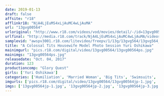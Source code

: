 ```yaml
---
date: 2019-01-13
draft: false
affsite: "r18"
afflinkr18: "NjA4LjEuMS4xLjAuMC4wLjAuMA"
url: "13gvg00564"
urloriginal: "http://www.r18.com/videos/vod/movies/detail/-/id=13gvg00564"
urlfinal: "http://media.r18.com/track/NjA4LjEuMS4xLjAuMC4wLjAuMA/videos/vod/movies/detail/-/id=13gvg00564"
samplevid: "awspv3001.r18.com/litevideo/freepv/1/13g/13gvg564/13gvg564_dmb_w.mp4"
title: "A Colossal Tits Housewife Model Photo Session Yuri Oshikawa"
mainimgurl: "pics.r18.com/digital/video/13gvg00564/13gvg00564ps.jpg"
mainimgs: "13gvg00564ps.jpg"
releasedate: "Oct. 04, 2017"
duration: 123
productioncomp: "Glory Quest"
girls: ['Yuri Oshikawa']
categories: ['Humiliation', 'Married Woman', 'Big Tits', 'Swimsuits', 'Featured Actress', 'Hi-Def']
imgurls: ['pics.r18.com/digital/video/13gvg00564/13gvg00564jp-1.jpg', 'pics.r18.com/digital/video/13gvg00564/13gvg00564jp-2.jpg', 'pics.r18.com/digital/video/13gvg00564/13gvg00564jp-3.jpg', 'pics.r18.com/digital/video/13gvg00564/13gvg00564jp-4.jpg', 'pics.r18.com/digital/video/13gvg00564/13gvg00564jp-5.jpg', 'pics.r18.com/digital/video/13gvg00564/13gvg00564jp-6.jpg', 'pics.r18.com/digital/video/13gvg00564/13gvg00564jp-7.jpg', 'pics.r18.com/digital/video/13gvg00564/13gvg00564jp-8.jpg', 'pics.r18.com/digital/video/13gvg00564/13gvg00564jp-9.jpg', 'pics.r18.com/digital/video/13gvg00564/13gvg00564jp-10.jpg', 'pics.r18.com/digital/video/13gvg00564/13gvg00564jp-11.jpg', 'pics.r18.com/digital/video/13gvg00564/13gvg00564jp-12.jpg', 'pics.r18.com/digital/video/13gvg00564/13gvg00564jp-13.jpg', 'pics.r18.com/digital/video/13gvg00564/13gvg00564jp-14.jpg', 'pics.r18.com/digital/video/13gvg00564/13gvg00564jp-15.jpg', 'pics.r18.com/digital/video/13gvg00564/13gvg00564jp-16.jpg', 'pics.r18.com/digital/video/13gvg00564/13gvg00564jp-17.jpg', 'pics.r18.com/digital/video/13gvg00564/13gvg00564jp-18.jpg', 'pics.r18.com/digital/video/13gvg00564/13gvg00564jp-19.jpg', 'pics.r18.com/digital/video/13gvg00564/13gvg00564jp-20.jpg']
imgs: ['13gvg00564jp-1.jpg', '13gvg00564jp-2.jpg', '13gvg00564jp-3.jpg', '13gvg00564jp-4.jpg', '13gvg00564jp-5.jpg', '13gvg00564jp-6.jpg', '13gvg00564jp-7.jpg', '13gvg00564jp-8.jpg', '13gvg00564jp-9.jpg', '13gvg00564jp-10.jpg', '13gvg00564jp-11.jpg', '13gvg00564jp-12.jpg', '13gvg00564jp-13.jpg', '13gvg00564jp-14.jpg', '13gvg00564jp-15.jpg', '13gvg00564jp-16.jpg', '13gvg00564jp-17.jpg', '13gvg00564jp-18.jpg', '13gvg00564jp-19.jpg', '13gvg00564jp-20.jpg']
---
```

